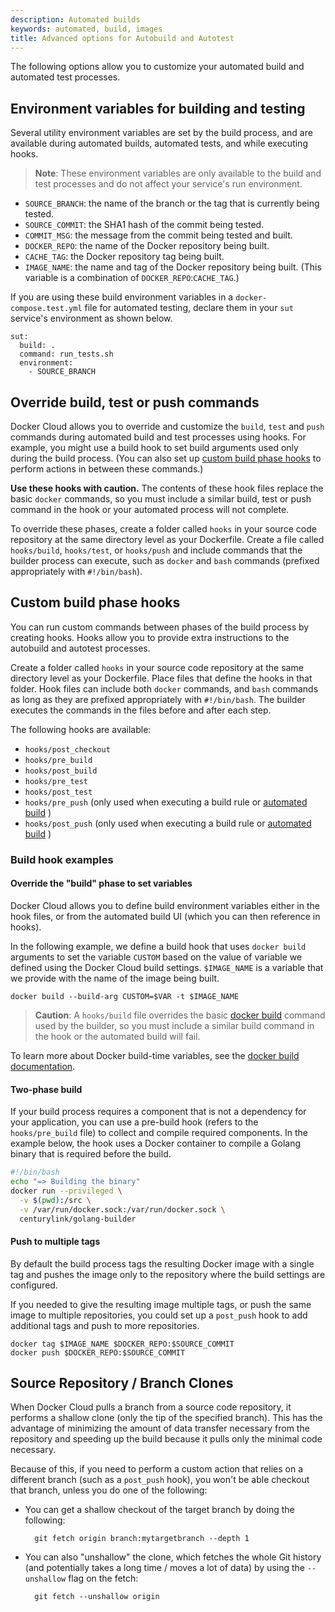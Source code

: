 ```yaml
---
description: Automated builds
keywords: automated, build, images
title: Advanced options for Autobuild and Autotest
---
```


The following options allow you to customize your automated build and automated test processes.

## Environment variables for building and testing

Several utility environment variables are set by the build process, and are
available during automated builds, automated tests, and while executing
hooks.

> **Note**: These environment variables are only available to the build and test
processes and do not affect your service's run environment.

* `SOURCE_BRANCH`: the name of the branch or the tag that is currently being tested.
* `SOURCE_COMMIT`: the SHA1 hash of the commit being tested.
* `COMMIT_MSG`: the message from the commit being tested and built.
* `DOCKER_REPO`: the name of the Docker repository being built.
* `CACHE_TAG`: the Docker repository tag being built.
* `IMAGE_NAME`: the name and tag of the Docker repository being built. (This variable is a combination of `DOCKER_REPO`:`CACHE_TAG`.)

If you are using these build environment variables in a
`docker-compose.test.yml` file for automated testing, declare them in your `sut`
service's environment as shown below.

```none
sut:
  build: .
  command: run_tests.sh
  environment:
    - SOURCE_BRANCH
```


## Override build, test or push commands

Docker Cloud allows you to override and customize the `build`, `test` and `push`
commands during automated build and test processes using hooks. For example, you
might use a build hook to set build arguments used only during the build
process. (You can also set up [custom build phase hooks](#custom-build-phase-hooks) to perform actions in between these commands.)

**Use these hooks with caution.** The contents of these hook files replace the
basic `docker` commands, so you must include a similar build, test or push
command in the hook or your automated process will not complete.

To override these phases, create a folder called `hooks` in your source code
repository at the same directory level as your Dockerfile. Create a file called
`hooks/build`, `hooks/test`, or `hooks/push` and include commands that the
builder process can execute, such as `docker` and `bash` commands (prefixed appropriately with `#!/bin/bash`).

## Custom build phase hooks

You can run custom commands between phases of the build process by creating
hooks. Hooks allow you to provide extra instructions to the autobuild and
autotest processes.

Create a folder called `hooks` in your source code repository at the same
directory level as your Dockerfile. Place files that define the hooks in that
folder. Hook files can include both `docker` commands, and `bash` commands as long as they are prefixed appropriately with `#!/bin/bash`. The builder executes the commands in the files before and after each step.

The following hooks are available:

* `hooks/post_checkout`
* `hooks/pre_build`
* `hooks/post_build`
* `hooks/pre_test`
* `hooks/post_test`
* `hooks/pre_push` (only used when executing a build rule or [automated build](automated-build.md) )
* `hooks/post_push` (only used when executing a build rule or [automated build](automated-build.md) )

### Build hook examples

#### Override the "build" phase to set variables

Docker Cloud allows you to define build environment variables either in the hook files, or from the automated build UI (which you can then reference in hooks).

In the following example, we define a build hook that uses `docker build` arguments to set the variable `CUSTOM` based on the value of variable we defined using the Docker Cloud build settings. `$IMAGE_NAME` is a variable that we provide with the name of the image being built.

```none
docker build --build-arg CUSTOM=$VAR -t $IMAGE_NAME
```

> **Caution**: A `hooks/build` file overrides the basic [docker build](/engine/reference/commandline/build.md) command
used by the builder, so you must include a similar build command in the hook or
the automated build will fail.

To learn more about Docker build-time variables, see the [docker build documentation](/engine/reference/commandline/build/#set-build-time-variables-build-arg).

#### Two-phase build

If your build process requires a component that is not a dependency for your application, you can use a pre-build hook (refers to the `hooks/pre_build` file) to collect and compile required components. In the example below, the hook uses a Docker container to compile a Golang binary that is required before the build.

```bash
#!/bin/bash
echo "=> Building the binary"
docker run --privileged \
  -v $(pwd):/src \
  -v /var/run/docker.sock:/var/run/docker.sock \
  centurylink/golang-builder
```

#### Push to multiple tags

By default the build process tags the resulting Docker image with a single tag and pushes the image only to the repository where the build settings are configured.

If you needed to give the resulting image multiple tags, or push the same image to multiple repositories, you could set up a `post_push` hook to add additional tags and push to more repositories.

```none
docker tag $IMAGE_NAME $DOCKER_REPO:$SOURCE_COMMIT
docker push $DOCKER_REPO:$SOURCE_COMMIT
```

## Source Repository / Branch Clones

When Docker Cloud pulls a branch from a source code repository, it performs
a shallow clone (only the tip of the specified branch).  This has the advantage
of minimizing the amount of data transfer necessary from the repository and 
speeding up the build because it pulls only the minimal code necessary. 

Because of this, if you need to perform a custom action that relies on a different 
branch (such as a `post_push` hook), you won't be able checkout that branch, unless
you do one of the following:

* You can get a shallow checkout of the target branch by doing the following:

		git fetch origin branch:mytargetbranch --depth 1

* You can also "unshallow" the clone, which fetches the whole Git history (and potentially
takes a long time / moves a lot of data) by using the `--unshallow` flag on the fetch:

		git fetch --unshallow origin
